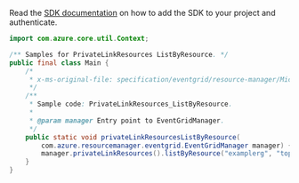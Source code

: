 Read the [SDK documentation](https://github.com/Azure/azure-sdk-for-java/blob/azure-resourcemanager-eventgrid_1.1.0/sdk/eventgrid/azure-resourcemanager-eventgrid/README.md) on how to add the SDK to your project and authenticate.

```java
import com.azure.core.util.Context;

/** Samples for PrivateLinkResources ListByResource. */
public final class Main {
    /*
     * x-ms-original-file: specification/eventgrid/resource-manager/Microsoft.EventGrid/stable/2021-12-01/examples/PrivateLinkResources_ListByResource.json
     */
    /**
     * Sample code: PrivateLinkResources_ListByResource.
     *
     * @param manager Entry point to EventGridManager.
     */
    public static void privateLinkResourcesListByResource(
        com.azure.resourcemanager.eventgrid.EventGridManager manager) {
        manager.privateLinkResources().listByResource("examplerg", "topics", "exampletopic1", null, null, Context.NONE);
    }
}
```
